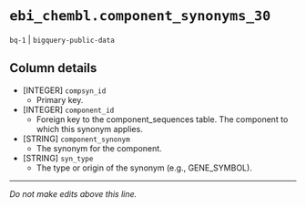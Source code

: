 # `ebi_chembl.component_synonyms_30`
`bq-1` | `bigquery-public-data`

## Column details
* [INTEGER]   `compsyn_id`
  - Primary key.
* [INTEGER]   `component_id`
  - Foreign key to the component_sequences table. The component to which this synonym applies.
* [STRING]    `component_synonym`
  -  The synonym for the component.
* [STRING]    `syn_type`
  - The type or origin of the synonym (e.g., GENE_SYMBOL).

-------------------------------------------------------------------------------
*Do not make edits above this line.*
